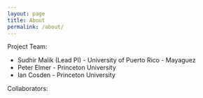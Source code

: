 ```yaml
---
layout: page
title: About
permalink: /about/
---
```


Project Team:

  * Sudhir Malik (Lead PI) - University of Puerto Rico - Mayaguez
  * Peter Elmer - Princeton University
  * Ian Cosden - Princeton University

Collaborators:

